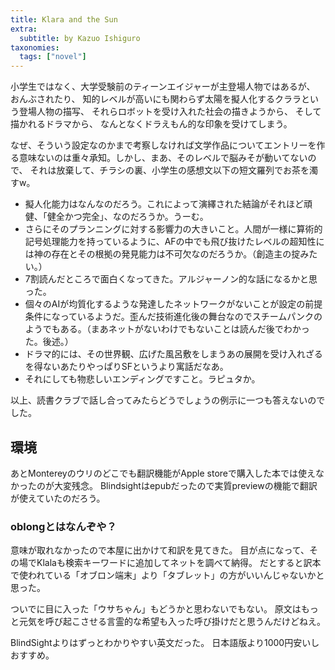 ```yaml
---
title: Klara and the Sun
extra:
  subtitle: by Kazuo Ishiguro
taxonomies:
  tags: ["novel"]
---
```

小学生ではなく、大学受験前のティーンエイジャーが主登場人物ではあるが、
おんぶされたり、
知的レベルが高いにも関わらず太陽を擬人化するクララという登場人物の描写、
それらロボットを受け入れた社会の描きようから、
そして描かれるドラマから、
なんとなくドラえもん的な印象を受けてしまう。

なぜ、そういう設定なのかまで考察しなければ文学作品についてエントリーを作る意味ないのは重々承知。しかし、まあ、そのレベルで脳みそが動いてないので、
それは放棄して、チラシの裏、小学生の感想文以下の短文羅列でお茶を濁すw。

- 擬人化能力はなんなのだろう。これによって演繹された結論がそれほど頑健、「健全かつ完全」、なのだろうか。うーむ。
- さらにそのプランニングに対する影響力の大きいこと。人間が一様に算術的記号処理能力を持っているように、AFの中でも飛び抜けたレベルの超知性には神の存在とその根拠の発見能力は不可欠なのだろうか。（創造主の掟みたい。）
- 7割読んだところで面白くなってきた。アルジャーノン的な話になるかと思った。
- 個々のAIが均質化するような発達したネットワークがないことが設定の前提条件になっているようだ。歪んだ技術進化後の舞台なのでスチームパンクのようでもある。（まあネットがないわけでもないことは読んだ後でわかった。後述。）
- ドラマ的には、その世界観、広げた風呂敷をしまうあの展開を受け入れざるを得ないあたりやっぱりSFというより寓話だなあ。
- それにしても物悲しいエンディングですこと。ラピュタか。

以上、読書クラブで話し合ってみたらどうでしょうの例示に一つも答えないのでした。

## 環境
あとMontereyのウリのどこでも翻訳機能がApple storeで購入した本では使えなかったのが大変残念。
Blindsightはepubだったので実質previewの機能で翻訳が使えていたのだろう。

### oblongとはなんぞや？ 
意味が取れなかったので本屋に出かけて和訳を見てきた。
目が点になって、その場でKlalaも検索キーワードに追加してネットを調べて納得。
だとすると訳本で使われている「オブロン端末」より「タブレット」の方がいいんじゃないかと思った。

ついでに目に入った「ウサちゃん」もどうかと思わないでもない。
原文はもっと元気を呼び起こさせる言霊的な希望も入った呼び掛けだと思うんだけどねえ。

BlindSightよりはずっとわかりやすい英文だった。
日本語版より1000円安いしおすすめ。
